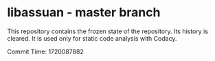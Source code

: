 # libassuan - master branch

This repository contains the frozen state of the repository.
Its history is cleared. It is used only for static code
analysis with Codacy.

Commit Time: 1720087882